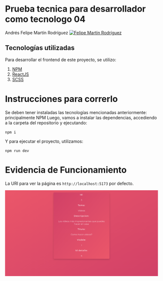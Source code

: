 #  **Prueba tecnica para desarrollador como tecnologo 04**

Andrés Felipe Martín Rodríguez [![Felipe Martin Rodríguez](https://img.shields.io/badge/felimarod-github-blue?style=flat-square)][1]

## Tecnologías utilizadas
Para desarrollar el frontend de este proyecto, se utilizo:

1. [NPM][6]
2. [ReactJS][3]
2. [SCSS][4]

# Instrucciones para correrlo

Se deben tener instaladas las tecnologías mencionadas anteriormente: principalmente NPM
Luego, vamos a instalar las dependencias, accediendo a la carpeta del repositorio y ejecutando:

    npm i

Y para ejecutar el proyecto, utilizamos:

    npm run dev

# Evidencia de Funcionamiento

La URI para ver la página es `http://localhost:5173` por defecto.

![Get services](public/Pantalla_principal.png)

 [1]:https://gitlab.com/felimarod
 [2]:https://github.com/felimarod/prueba-desarrollador-backend.git
 [3]:https://reactjs.org
 [4]:https://sass-lang.com
 [6]:https://www.npmjs.com